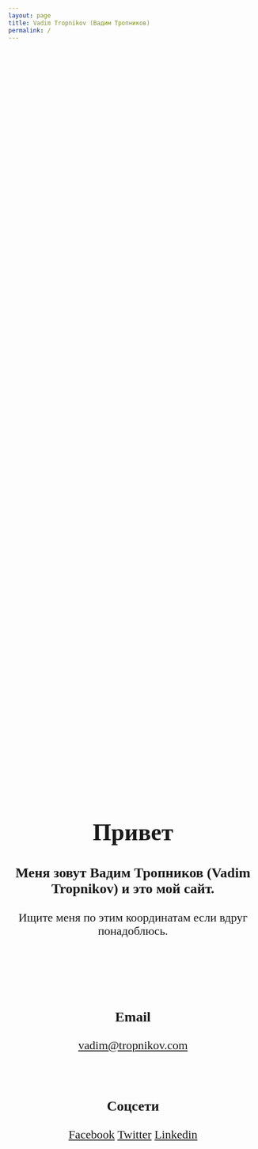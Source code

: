 ```yaml
---
layout: page
title: Vadim Tropnikov (Вадим Тропников)
permalink: /
---
```


<html>
  <head>
    <title>Вадим Тропников (Vadim Tropnikov)</title>
  </head>
  <body>
    <div style="position: absolute; top: 50%; left: 50%; transform: translate(-50%, -50%); text-align: center; font: 24px Calibri;">
      <h1>Привет</h1>
      <h3>Меня зовут Вадим Тропников (Vadim Tropnikov) и это мой сайт.</h3>
      <p>Ищите меня по этим координатам если вдруг понадоблюсь.</p>
      <br/><br/><br/>
            <h3>Email</h3>
            <a href="mailto:vadim@tropnikov.com">vadim@tropnikov.com</a>
            <br/><br/><br/>
            <h3>Соцсети</h3>
      <a target="_blank" href="https://www.facebook.com/tropnikov/">Facebook</a>
      <a target="_blank" href="https://twitter.com/vadim_tropnikov">Twitter</a>
      <a target="_blank" href="https://www.linkedin.com/in/tropnikov">Linkedin</a>
    </div>
  </body>
</html>
